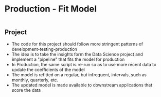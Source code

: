 Production - Fit Model
===============================

<img arc="/Zzz-images/model.PNG" style="display: block; margin: auto;" />

## Project

- The code for this project should follow more stringent patterns of development-testing-production 
- The idea is to take the insights form the Data Science project and implement a "pipeline" that fits the model for production
- In Production, the same script is re-run so as to use more recent data to update the coefficients of the model
- The model is refitted on a regular, but infrequent, intervals, such as monthly, quarterly, etc.
- The updated model is made available to downstream applications that score the data



